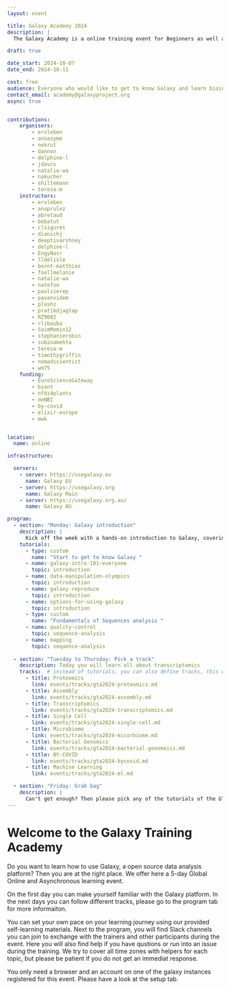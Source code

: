 ```yaml
---
layout: event

title: Galaxy Academy 2024
description: |
  The Galaxy Academy is a online training event for Beginners as well as learners who would like to improve their Galaxy data analysis skills. Over the course of one week, we will have a different topic and focus every day. 

draft: true

date_start: 2024-10-07
date_end: 2024-10-11

cost: free 
audience: Everyone who would like to get to know Galaxy and learn bioinformatics data analysis, whether you want to master a specific analysis or learn a new skill.
contact_email: academy@galaxyproject.org
async: true


contributions:
    organisers:
        - erxleben
        - annasyme 
        - nekrut
        - dannon
        - delphine-l
        - jdavcs
        - natalie-wa
        - nakucher
        - shiltemann
        - teresa-m
    instructors:
        - erxleben
        - anuprulez
        - abretaud
        - bebatut
        - clsiguret
        - dianichj
        - deeptivarshney
        - delphine-l
        - EngyNasr
        - lldelisle
        - bernt-matthias
        - foellmelanie
        - natalie-wa
        - natefoo
        - paulzierep
        - pavanvidem
        - plushz
        - pratikdjagtap
        - RZ9082
        - rlibouba
        - SaimMomin12
        - stephanierobin
        - subinamehta
        - teresa-m
        - timothygriffin
        - nomadscientist
        - wm75
    funding:
        - EuroScienceGateway
        - biont
        - nfdi4plants
        - deNBI
        - by-covid
        - elixir-europe
        - mwk


location:
  name: online

infrastructure:

  servers:
    - server: https://usegalaxy.eu
      name: Galaxy EU
    - server: https://usegalaxy.org
      name: Galaxy Main
    - server: https://usegalaxy.org.au/
      name: Galaxy AU

program:
  - section: "Monday: Galaxy introduction"
    description: |
      Kick off the week with a hands-on introduction to Galaxy, covering everything from basic navigation and data manipulation to reproducing published analyses, quality control, and mapping sequences to a reference genome. Whether you're new to Galaxy or looking to strengthen your skills, today's sessions will equip you with the foundational knowledge needed for more advanced topics.
    tutorials:
      - type: custom
        name: "Start to get to know Galaxy "
      - name: galaxy-intro-101-everyone
        topic: introduction
      - name: data-manipulation-olympics
        topic: introduction
      - name: galaxy-reproduce
        topic: introduction
      - name: options-for-using-galaxy
        topic: introduction
      - type: custom
        name: "Fundamentals of Sequences analysis "
      - name: quality-control
        topic: sequence-analysis
      - name: mapping
        topic: sequence-analysis
 
  - section: "Tuesday to Thursday: Pick a track"
    description: Today you will learn all about transcriptomics
    tracks:  # instead of tutorials, you can also define tracks, this will create a button per tracks that will lead to a different page
      - title: Proteomics
        link: events/tracks/gta2024-proteomics.md
      - title: Assembly
        link: events/tracks/gta2024-assembly.md
      - title: Transcriptomics
        link: events/tracks/gta2024-transcriptomics.md
      - title: Single Cell
        link: events/tracks/gta2024-single-cell.md
      - title: Microbiome
        link: events/tracks/gta2024-micorbiome.md
      - title: Bacterial Genomics
        link: events/tracks/gta2024-bacterial-genomeics.md
      - title: BY-COVID
        link: events/tracks/gta2024-bycovid.md
      - title: Machine Learning
        link: events/tracks/gta2024-ml.md

  - section: "Friday: Grab bag"
    description: | 
      Can't get enough? Then please pick any of the tutorials of the GTN. Please be aware that only trainings that are part of the introduction day or a learning track have been tested on all instances for the event. The trainers present on Slack will do their best to help you if you have a problem and answer questions, but they may not be expert in the topic you selected.
---
```

# Welcome to the Galaxy Training Academy
Do you want to learn how to use Galaxy, a open source data analysis platform? Then you are at the right place. We offer here a 5-day Global Online and Asynchronous learning event.

On the first day you can make yourself familiar with the Galaxy platform. In the next days you can follow different tracks, please go to the program tab for more informaiton. 

You can set your own pace on your learning journey using our provided self-learning materials. Next to the program, you will find Slack channels you can join to exchange with the trainers and other participants during the event. Here you will also find help if you have qustions or run into an issue during the training. We try to cover all time zones with helpers for each topic, but please be patient if you do not get an immediat response.

You only need a browser and an account on one of the galaxy instances registered for this event. Please have a look at the setup tab.